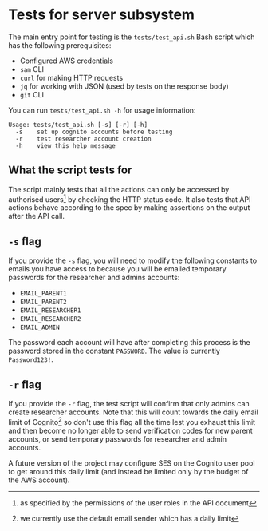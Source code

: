 # Tests for server subsystem

The main entry point for testing is the `tests/test_api.sh` Bash
script which has the following prerequisites:

- Configured AWS credentials
- `sam` CLI
- `curl` for making HTTP requests
- `jq` for working with JSON (used by tests on the response body)
- `git` CLI

You can run `tests/test_api.sh -h` for usage information:

```
Usage: tests/test_api.sh [-s] [-r] [-h]
  -s	set up cognito accounts before testing
  -r	test researcher account creation
  -h	view this help message
```

## What the script tests for

The script mainly tests that all the actions can only be accessed by
authorised users[^1] by checking the HTTP status code.  It also tests
that API actions behave according to the spec by making assertions on
the output after the API call.

## `-s` flag

If you provide the `-s` flag, you will need to modify the following
constants to emails you have access to because you will be emailed
temporary passwords for the researcher and admins accounts:

- `EMAIL_PARENT1`
- `EMAIL_PARENT2`
- `EMAIL_RESEARCHER1`
- `EMAIL_RESEARCHER2`
- `EMAIL_ADMIN`

The password each account will have after completing this process is
the password stored in the constant `PASSWORD`.  The value is
currently `Password123!`.

## `-r` flag

If you provide the `-r` flag, the test script will confirm that only
admins can create researcher accounts.  Note that this will count
towards the daily email limit of Cognito[^2] so don't use this flag
all the time lest you exhaust this limit and then become no longer
able to send verification codes for new parent accounts, or send
temporary passwords for researcher and admin accounts.

A future version of the project may configure SES on the Cognito user
pool to get around this daily limit (and instead be limited only by
the budget of the AWS account).

[^1]: as specified by the permissions of the user roles in the API document

[^2]: we currently use the default email sender which has a daily limit

